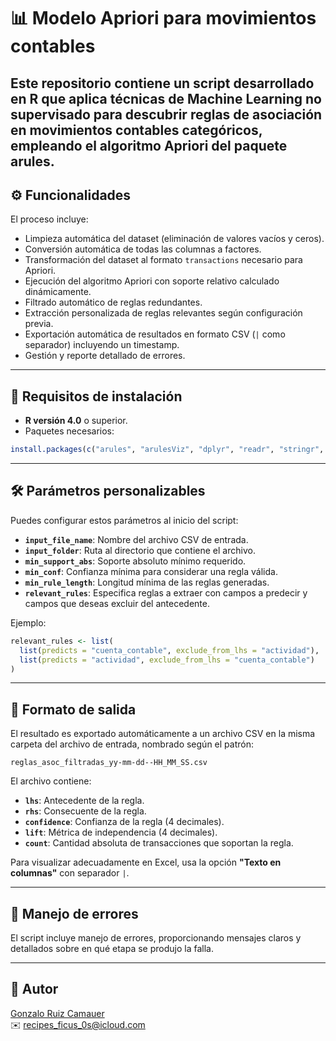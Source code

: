 # 📊 Modelo Apriori para movimientos contables

Este repositorio contiene un script desarrollado en R que aplica técnicas de Machine Learning no supervisado para descubrir reglas de asociación en movimientos contables categóricos, empleando el algoritmo Apriori del paquete arules.
---

## ⚙️ Funcionalidades

El proceso incluye:

- Limpieza automática del dataset (eliminación de valores vacíos y ceros).
- Conversión automática de todas las columnas a factores.
- Transformación del dataset al formato `transactions` necesario para Apriori.
- Ejecución del algoritmo Apriori con soporte relativo calculado dinámicamente.
- Filtrado automático de reglas redundantes.
- Extracción personalizada de reglas relevantes según configuración previa.
- Exportación automática de resultados en formato CSV (`|` como separador) incluyendo un timestamp.
- Gestión y reporte detallado de errores.

---

## 📌 Requisitos de instalación

- **R versión 4.0** o superior.
- Paquetes necesarios:

```r
install.packages(c("arules", "arulesViz", "dplyr", "readr", "stringr", "forcats"))
```

---

## 🛠 Parámetros personalizables

Puedes configurar estos parámetros al inicio del script:

- **`input_file_name`**: Nombre del archivo CSV de entrada.
- **`input_folder`**: Ruta al directorio que contiene el archivo.
- **`min_support_abs`**: Soporte absoluto mínimo requerido.
- **`min_conf`**: Confianza mínima para considerar una regla válida.
- **`min_rule_length`**: Longitud mínima de las reglas generadas.
- **`relevant_rules`**: Especifica reglas a extraer con campos a predecir y campos que deseas excluir del antecedente.

Ejemplo:

```r
relevant_rules <- list(
  list(predicts = "cuenta_contable", exclude_from_lhs = "actividad"),
  list(predicts = "actividad", exclude_from_lhs = "cuenta_contable")
)
```

---

## 📁 Formato de salida

El resultado es exportado automáticamente a un archivo CSV en la misma carpeta del archivo de entrada, nombrado según el patrón:

```
reglas_asoc_filtradas_yy-mm-dd--HH_MM_SS.csv
```

El archivo contiene:

- **`lhs`**: Antecedente de la regla.
- **`rhs`**: Consecuente de la regla.
- **`confidence`**: Confianza de la regla (4 decimales).
- **`lift`**: Métrica de independencia (4 decimales).
- **`count`**: Cantidad absoluta de transacciones que soportan la regla.

Para visualizar adecuadamente en Excel, usa la opción **"Texto en columnas"** con separador `|`.

---

## 🛑 Manejo de errores

El script incluye manejo de errores, proporcionando mensajes claros y detallados sobre en qué etapa se produjo la falla.

---

## 👤 Autor

[Gonzalo Ruiz Camauer](https://github.com/gonrc/)  
✉️ [recipes_ficus_0s@icloud.com](mailto:recipes_ficus_0s@icloud.com)

